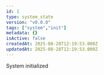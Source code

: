 ```yaml
---
id: 1
type: system_state
version: "v0.0.0"
tags: ["system","init"]
metadata: {}
isActive: false
createdAt: 2025-08-28T12:19:53.000Z
updatedAt: 2025-08-28T12:19:53.000Z
---
```


System initialized